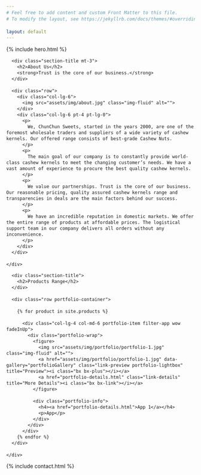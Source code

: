 ```yaml
---
# Feel free to add content and custom Front Matter to this file.
# To modify the layout, see https://jekyllrb.com/docs/themes/#overriding-theme-defaults

layout: default
---
```


{% include hero.html %}

<main id="main">
  <!-- ======= About Section ======= -->
  <section id="about" class="about">
    <div class="container">

      <div class="section-title mt-3">
        <h2>About Us</h2>
        <strong>Trust is the core of our business.</strong>
      </div>

      <div class="row">
        <div class="col-lg-6">
          <img src="assets/img/about.jpg" class="img-fluid" alt="">
        </div>
        <div class="col-lg-6 pt-4 pt-lg-0">
          <p>
            We, ChunChun Sweets, started in the years 2000, are one of the foremost wholesale traders and suppliers of a wide variety of cashew kernels. Our offered range consists of best-grade Cashew Nuts.
          </p>
          <p>
            The main goal of our company is to constantly provide world-class cashew kernels to meet the changing customer’s needs. We have a vast amount of experience to procure the best quality cashew kernels.
          </p>
          <p>
            We value our partnerships. Trust is the core of our business. Our reasonable pricing, quality assured cashew kernels range and transparencies in deals are the main factors behind our success.
          </p>
          <p>
            We have an incredible reputation in domestic markets. We offer the entire range of products at affordable prices. The logistical support team in our company delivers all orders without any inconvenience.
          </p>
        </div>
      </div>

    </div>
  </section><!-- End About Section -->

  <!-- ======= Portfolio Section ======= -->
  <section id="portfolio" class="portfolio">
    <div class="container">

      <div class="section-title">
        <h2>Products Range</h2>
      </div>

      <div class="row portfolio-container">

        {% for product in site.products %}

          <div class="col-lg-4 col-md-6 portfolio-item filter-app wow fadeInUp">
            <div class="portfolio-wrap">
              <figure>
                <img src="assets/img/portfolio/portfolio-1.jpg" class="img-fluid" alt="">
                <a href="assets/img/portfolio/portfolio-1.jpg" data-gallery="portfolioGallery" class="link-preview portfolio-lightbox" title="Preview"><i class="bx bx-plus"></i></a>
                <a href="portfolio-details.html" class="link-details" title="More Details"><i class="bx bx-link"></i></a>
              </figure>

              <div class="portfolio-info">
                <h4><a href="portfolio-details.html">App 1</a></h4>
                <p>App</p>
              </div>
            </div>
          </div>
        {% endfor %}
      </div>

    </div>
  </section><!-- End Portfolio Section -->
</main>

{% include contact.html %}
